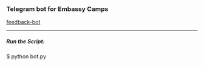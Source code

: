 ### Telegram bot for Embassy Camps

[feedback-bot](https://t.me/ECFeedback_bot)

___

##### Run the Script:
$ python bot.py